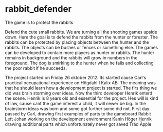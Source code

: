rabbit_defender
===============

The game is to protect the rabbits

Defend the cute small rabbits.
We are turning all the shooting games upside down. Here the goal is to defend the rabbits from the hunter or forester.
The rabbits can be protected by placing objects between the hunter and the rabbits.
The objects can be bushes or fences or something else.
The games can be developed to contain more players as hunter or rabbits.
The hunter remains in background and the rabbits will grow in numbers in the foreground.
The dog is smirking to the hunter when he fails and collecting the poor rabbit if he succeeds.

The project started on Friday 26 oktober 2012.
Its started cause Carl's practical occupational experience on Högdahl I Kalix AB.
The meaning was that he should learn how a development project is started.
The firs thing we did was brain storming over ideas. Now the third developer Henrik enterd the scene.
Henrik is 8 years old and essential for the project. Hes will is kind of law, cause cant the game interest a child,
it will newer be big.
In the brainstorm ideas was born and some got further some did not.
First day passed by Carl, drawing first examples of parts to the gameboard Rabbit Left
Johan working on the development environment  Kanin Höger
Henrik drawing additional parts which unfortunately never got saved Träd Äpple
